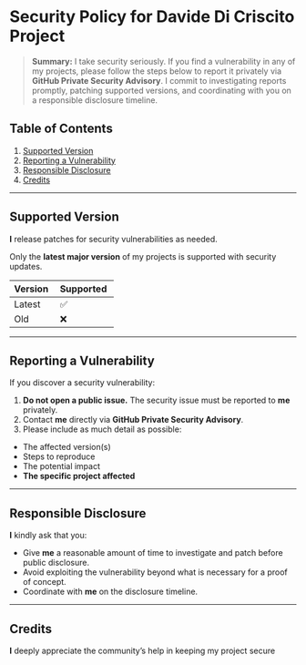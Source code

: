 # Security Policy for Davide Di Criscito Project

> **Summary:** I take security seriously. If you find a vulnerability in any of my projects, please follow the steps below to report it privately via **GitHub Private Security Advisory**. I commit to investigating reports promptly, patching supported versions, and coordinating with you on a responsible disclosure timeline.

## Table of Contents

1.  [Supported Version](https://www.google.com/search?q=%23supported-version)
2.  [Reporting a Vulnerability](https://www.google.com/search?q=%23reporting-a-vulnerability)
3.  [Responsible Disclosure](https://www.google.com/search?q=%23responsible-disclosure)
4.  [Credits](https://www.google.com/search?q=%23credits)

---

## Supported Version

**I** release patches for security vulnerabilities as needed.

Only the **latest major version** of my projects is supported with security updates.

| Version   | Supported   |
| :-------- | :---------- |
| Latest    | ✅          |
| Old       | ❌          |

---

## Reporting a Vulnerability

If you discover a security vulnerability:

1. **Do not open a public issue.**
   The security issue must be reported to **me** privately.
2. Contact **me** directly via **GitHub Private Security Advisory**.
3. Please include as much detail as possible:

- The affected version(s)
- Steps to reproduce
- The potential impact
- **The specific project affected**

---

## Responsible Disclosure

**I** kindly ask that you:

- Give **me** a reasonable amount of time to investigate and patch before public disclosure.
- Avoid exploiting the vulnerability beyond what is necessary for a proof of concept.
- Coordinate with **me** on the disclosure timeline.

---

## Credits

**I** deeply appreciate the community’s help in keeping my project secure
